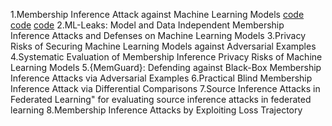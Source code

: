 1.Membership Inference Attack against Machine Learning Models 
[code](https://github.com/csong27/membership-inference)
[code](https://github.com/yonsei-cysec/Membership_Inference_Attack)
[code](https://github.com/spring-epfl/mia)
2.ML-Leaks: Model and Data Independent Membership Inference Attacks and Defenses on Machine Learning Models
3.Privacy Risks of Securing Machine Learning Models against Adversarial Examples
4.Systematic Evaluation of Membership Inference Privacy Risks of Machine Learning Models
5.{MemGuard}: Defending against Black-Box Membership Inference Attacks via Adversarial Examples
6.Practical Blind Membership Inference Attack via Differential Comparisons
7.Source Inference Attacks in Federated Learning" for evaluating source inference attacks in federated learning
8.Membership Inference Attacks by Exploiting Loss Trajectory
